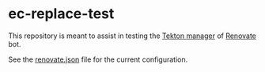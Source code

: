 # ec-replace-test

This repository is meant to assist in testing the
[Tekton manager](https://docs.renovatebot.com/modules/manager/tekton/) of
[Renovate](https://docs.renovatebot.com/) bot.

See the [renovate.json](renovate.json) file for the current configuration.


